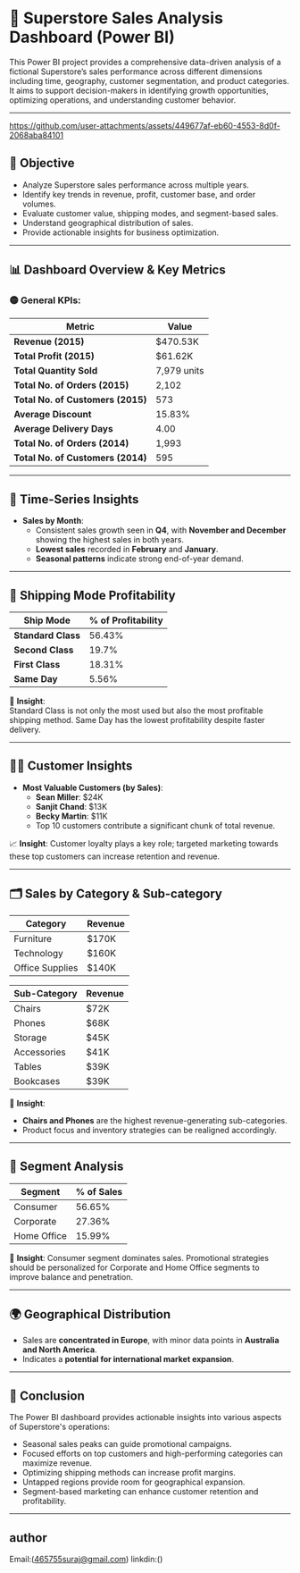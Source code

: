 # 🛒 Superstore Sales Analysis Dashboard (Power BI)

This Power BI project provides a comprehensive data-driven analysis of a fictional Superstore’s sales performance across different dimensions including time, geography, customer segmentation, and product categories. It aims to support decision-makers in identifying growth opportunities, optimizing operations, and understanding customer behavior.

---

https://github.com/user-attachments/assets/449677af-eb60-4553-8d0f-2068aba84101



## 📌 Objective

- Analyze Superstore sales performance across multiple years.
- Identify key trends in revenue, profit, customer base, and order volumes.
- Evaluate customer value, shipping modes, and segment-based sales.
- Understand geographical distribution of sales.
- Provide actionable insights for business optimization.

---

## 📊 Dashboard Overview & Key Metrics

### 🟡 General KPIs:

| Metric | Value |
|--------|-------|
| **Revenue (2015)** | $470.53K |
| **Total Profit (2015)** | $61.62K |
| **Total Quantity Sold** | 7,979 units |
| **Total No. of Orders (2015)** | 2,102 |
| **Total No. of Customers (2015)** | 573 |
| **Average Discount** | 15.83% |
| **Average Delivery Days** | 4.00 |
| **Total No. of Orders (2014)** | 1,993 |
| **Total No. of Customers (2014)** | 595 |

---

## 📅 Time-Series Insights

- **Sales by Month**:
  - Consistent sales growth seen in **Q4**, with **November and December** showing the highest sales in both years.
  - **Lowest sales** recorded in **February** and **January**.
  - **Seasonal patterns** indicate strong end-of-year demand.

---

## 🚚 Shipping Mode Profitability

| Ship Mode       | % of Profitability |
|----------------|--------------------|
| **Standard Class** | 56.43% |
| **Second Class**   | 19.7% |
| **First Class**    | 18.31% |
| **Same Day**       | 5.56% |

🔎 **Insight**:  
Standard Class is not only the most used but also the most profitable shipping method. Same Day has the lowest profitability despite faster delivery.

---

## 🧍‍♂️ Customer Insights

- **Most Valuable Customers (by Sales)**:
  - **Sean Miller**: $24K
  - **Sanjit Chand**: $13K
  - **Becky Martin**: $11K
  - Top 10 customers contribute a significant chunk of total revenue.
  
📈 **Insight**: Customer loyalty plays a key role; targeted marketing towards these top customers can increase retention and revenue.

---

## 🗂️ Sales by Category & Sub-category

| Category      | Revenue |
|---------------|---------|
| Furniture     | $170K   |
| Technology    | $160K   |
| Office Supplies | $140K |

| Sub-Category   | Revenue |
|----------------|---------|
| Chairs         | $72K    |
| Phones         | $68K    |
| Storage        | $45K    |
| Accessories    | $41K    |
| Tables         | $39K    |
| Bookcases      | $39K    |

📌 **Insight**:
- **Chairs and Phones** are the highest revenue-generating sub-categories.
- Product focus and inventory strategies can be realigned accordingly.

---

## 🧠 Segment Analysis

| Segment        | % of Sales |
|----------------|-------------|
| Consumer       | 56.65%      |
| Corporate      | 27.36%      |
| Home Office    | 15.99%      |

🔎 **Insight**:
Consumer segment dominates sales. Promotional strategies should be personalized for Corporate and Home Office segments to improve balance and penetration.

---

## 🌍 Geographical Distribution

- Sales are **concentrated in Europe**, with minor data points in **Australia and North America**.
- Indicates a **potential for international market expansion**.

---

## 📌 Conclusion

The Power BI dashboard provides actionable insights into various aspects of Superstore's operations:

- Seasonal sales peaks can guide promotional campaigns.
- Focused efforts on top customers and high-performing categories can maximize revenue.
- Optimizing shipping methods can increase profit margins.
- Untapped regions provide room for geographical expansion.
- Segment-based marketing can enhance customer retention and profitability.

---

## author
Email:(465755suraj@gmail.com)
linkdin:()



